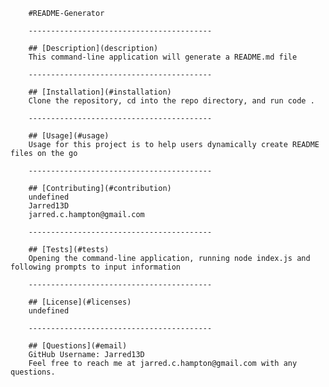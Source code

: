 
        #README-Generator

        -----------------------------------------

        ## [Description](description)
        This command-line application will generate a README.md file

        -----------------------------------------

        ## [Installation](#installation)
        Clone the repository, cd into the repo directory, and run code .

        -----------------------------------------

        ## [Usage](#usage)
        Usage for this project is to help users dynamically create README files on the go

        -----------------------------------------

        ## [Contributing](#contribution)
        undefined
        Jarred13D
        jarred.c.hampton@gmail.com

        -----------------------------------------

        ## [Tests](#tests)
        Opening the command-line application, running node index.js and following prompts to input information

        -----------------------------------------

        ## [License](#licenses)
        undefined

        -----------------------------------------

        ## [Questions](#email)
        GitHub Username: Jarred13D
        Feel free to reach me at jarred.c.hampton@gmail.com with any questions.
        